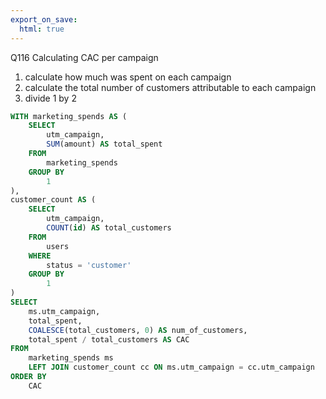 ```yaml
---
export_on_save:
  html: true
---
```


Q116 Calculating CAC per campaign
1. calculate how much was spent on each campaign
2. calculate the total number of customers attributable to each campaign
3. divide 1 by 2


```sql
WITH marketing_spends AS (
	SELECT
		utm_campaign,
		SUM(amount) AS total_spent
	FROM
		marketing_spends
	GROUP BY
		1
),
customer_count AS (
	SELECT
		utm_campaign,
		COUNT(id) AS total_customers
	FROM
		users
	WHERE
		status = 'customer'
	GROUP BY
		1
)
SELECT
	ms.utm_campaign,
	total_spent,
	COALESCE(total_customers, 0) AS num_of_customers,
	total_spent / total_customers AS CAC
FROM
	marketing_spends ms
	LEFT JOIN customer_count cc ON ms.utm_campaign = cc.utm_campaign
ORDER BY
	CAC
```